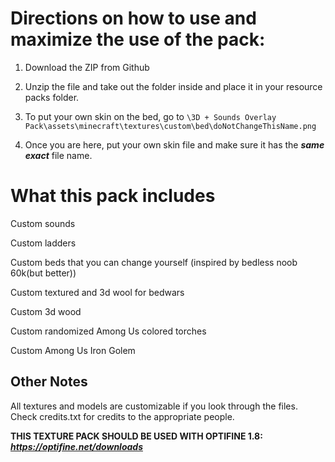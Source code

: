 

#  Directions on how to use and maximize the use of the pack:

1. Download the ZIP from Github

2. Unzip the file and take out the folder inside and place it in your resource packs folder. 

3. To put your own skin on the bed, go to 
`\3D + Sounds Overlay Pack\assets\minecraft\textures\custom\bed\doNotChangeThisName.png`

4. Once you are here, put your own skin file and make sure it has the ***same exact*** file name.
 





# What this pack includes

Custom sounds 

Custom ladders

Custom beds that you can change yourself (inspired by bedless noob 60k(but better))

Custom textured and 3d wool for bedwars

Custom 3d wood

Custom randomized Among Us colored torches

Custom Among Us Iron Golem

## Other Notes

All textures and models are customizable if you look through the files. Check credits.txt for credits to the appropriate people.

**THIS TEXTURE PACK SHOULD BE USED WITH OPTIFINE 1.8:** ***https://optifine.net/downloads***

